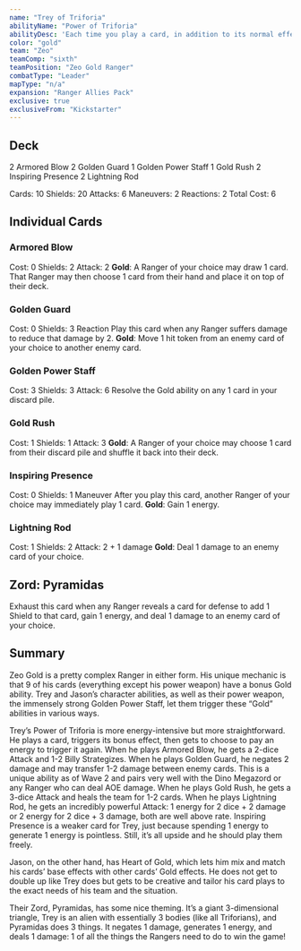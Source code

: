 ```yaml
---
name: "Trey of Triforia"
abilityName: "Power of Triforia"
abilityDesc: 'Each time you play a card, in addition to its normal effects, resolve the "Gold" ability on that card. you may spend 1 "Energy" to resolve that ability a second time.'
color: "gold"
team: "Zeo"
teamComp: "sixth"
teamPosition: "Zeo Gold Ranger"
combatType: "Leader"
mapType: "n/a"
expansion: "Ranger Allies Pack"
exclusive: true
exclusiveFrom: "Kickstarter"
---
```


## Deck

2 Armored Blow 2 Golden Guard 1 Golden Power Staff 1 Gold Rush 2 Inspiring Presence 2 Lightning Rod

Cards: 10 Shields: 20 Attacks: 6 Maneuvers: 2 Reactions: 2 Total Cost: 6

## Individual Cards

### Armored Blow

Cost: 0 Shields: 2 Attack: 2 **Gold**: A Ranger of your choice may draw 1 card. That Ranger may then choose 1 card from their hand and place it on top of their deck.

### Golden Guard

Cost: 0 Shields: 3 Reaction Play this card when any Ranger suffers damage to reduce that damage by 2. **Gold**: Move 1 hit token from an enemy card of your choice to another enemy card.

### Golden Power Staff

Cost: 3 Shields: 3 Attack: 6 Resolve the Gold ability on any 1 card in your discard pile.

### Gold Rush

Cost: 1 Shields: 1 Attack: 3 **Gold**: A Ranger of your choice may choose 1 card from their discard pile and shuffle it back into their deck.

### Inspiring Presence

Cost: 0 Shields: 1 Maneuver After you play this card, another Ranger of your choice may immediately play 1 card. **Gold**: Gain 1 energy.

### Lightning Rod

Cost: 1 Shields: 2 Attack: 2 + 1 damage **Gold**: Deal 1 damage to an enemy card of your choice.

## Zord: Pyramidas

Exhaust this card when any Ranger reveals a card for defense to add 1 Shield to that card, gain 1 energy, and deal 1 damage to an enemy card of your choice.

## Summary

Zeo Gold is a pretty complex Ranger in either form. His unique mechanic is that 9 of his cards (everything except his power weapon) have a bonus Gold ability. Trey and Jason’s character abilities, as well as their power weapon, the immensely strong Golden Power Staff, let them trigger these “Gold” abilities in various ways.

Trey’s Power of Triforia is more energy-intensive but more straightforward. He plays a card, triggers its bonus effect, then gets to choose to pay an energy to trigger it again. When he plays Armored Blow, he gets a 2-dice Attack and 1-2 Billy Strategizes. When he plays Golden Guard, he negates 2 damage and may transfer 1-2 damage between enemy cards. This is a unique ability as of Wave 2 and pairs very well with the Dino Megazord or any Ranger who can deal AOE damage. When he plays Gold Rush, he gets a 3-dice Attack and heals the team for 1-2 cards. When he plays Lightning Rod, he gets an incredibly powerful Attack: 1 energy for 2 dice + 2 damage or 2 energy for 2 dice + 3 damage, both are well above rate. Inspiring Presence is a weaker card for Trey, just because spending 1 energy to generate 1 energy is pointless. Still, it’s all upside and he should play them freely.

Jason, on the other hand, has Heart of Gold, which lets him mix and match his cards’ base effects with other cards’ Gold effects. He does not get to double up like Trey does but gets to be creative and tailor his card plays to the exact needs of his team and the situation.

Their Zord, Pyramidas, has some nice theming. It’s a giant 3-dimensional triangle, Trey is an alien with essentially 3 bodies (like all Triforians), and Pyramidas does 3 things. It negates 1 damage, generates 1 energy, and deals 1 damage: 1 of all the things the Rangers need to do to win the game!

<!--stackedit_data:
eyJoaXN0b3J5IjpbLTUyMTI0NDgxMF19
-->
